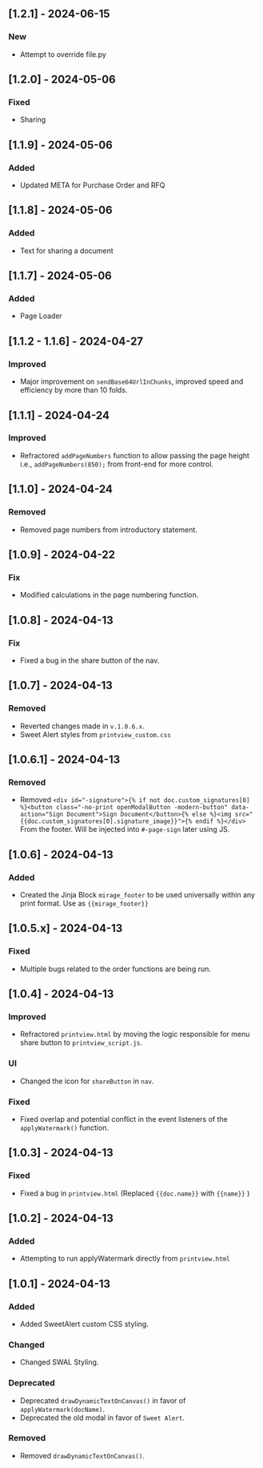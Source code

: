 ## [1.2.1] - 2024-06-15
### New
- Attempt to override file.py 

## [1.2.0] - 2024-05-06
### Fixed
- Sharing

## [1.1.9] - 2024-05-06
### Added
- Updated META for Purchase Order and RFQ

## [1.1.8] - 2024-05-06
### Added
- Text for sharing a document

## [1.1.7] - 2024-05-06
### Added
- Page Loader

## [1.1.2 - 1.1.6] - 2024-04-27
### Improved
- Major improvement on `sendBase64UrlInChunks`, improved speed and efficiency by more than 10 folds.

## [1.1.1] - 2024-04-24
### Improved
- Refractored `addPageNumbers` function to allow passing the page height i.e., `addPageNumbers(850);` from front-end for more control.

## [1.1.0] - 2024-04-24
### Removed
- Removed page numbers from introductory statement.

## [1.0.9] - 2024-04-22
### Fix
- Modified calculations in the page numbering function.

## [1.0.8] - 2024-04-13
### Fix
- Fixed a bug in the share button of the nav.

## [1.0.7] - 2024-04-13
### Removed
- Reverted changes made in `v.1.0.6.x`.
- Sweet Alert styles from `printview_custom.css`

## [1.0.6.1] - 2024-04-13
### Removed
- Removed `<div id="-signature">{% if not doc.custom_signatures[0] %}<button class="-no-print openModalButton -modern-button" data-action="Sign Document">Sign Document</button>{% else %}<img src="{{doc.custom_signatures[0].signature_image}}">{% endif %}</div>` From the footer. Will be injected into `#-page-sign` later using JS.

## [1.0.6] - 2024-04-13
### Added
- Created the Jinja Block `mirage_footer` to be used universally within any print format. Use as `{{mirage_footer}}`

## [1.0.5.x] - 2024-04-13
### Fixed
- Multiple bugs related to the order functions are being run.

## [1.0.4] - 2024-04-13
### Improved
- Refractored `printview.html` by moving the logic responsible for menu share button to `printview_script.js`.

### UI
- Changed the icon for `shareButton` in `nav`.

### Fixed
- Fixed overlap and potential conflict in the event listeners of the `applyWatermark()` function.

## [1.0.3] - 2024-04-13
### Fixed
- Fixed a bug in `printview.html` (Replaced `{{doc.name}}` with `{{name}}` )

## [1.0.2] - 2024-04-13
### Added
- Attempting to run applyWatermark directly from `printview.html`


## [1.0.1] - 2024-04-13
### Added
- Added SweetAlert custom CSS styling.

### Changed
- Changed SWAL Styling.

### Deprecated
- Deprecated `drawDynamicTextOnCanvas()` in favor of `applyWatermark(docName)`.
- Deprecated the old modal in favor of `Sweet Alert`.

### Removed
- Removed `drawDynamicTextOnCanvas()`.